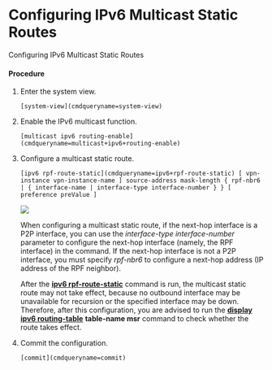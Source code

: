 Configuring IPv6 Multicast Static Routes
========================================

Configuring IPv6 Multicast Static Routes

#### Procedure

1. Enter the system view.
   
   
   ```
   [system-view](cmdqueryname=system-view)
   ```
2. Enable the IPv6 multicast function.
   
   
   ```
   [multicast ipv6 routing-enable](cmdqueryname=multicast+ipv6+routing-enable)
   ```
3. Configure a multicast static route.
   
   
   ```
   [ipv6 rpf-route-static](cmdqueryname=ipv6+rpf-route-static) [ vpn-instance vpn-instance-name ] source-address mask-length { rpf-nbr6 | { interface-name | interface-type interface-number } } [ preference preValue ]
   ```
   ![](public_sys-resources/note_3.0-en-us.png) 
   
   When configuring a multicast static route, if the next-hop interface is a P2P interface, you can use the *interface-type* *interface-number* parameter to configure the next-hop interface (namely, the RPF interface) in the command. If the next-hop interface is not a P2P interface, you must specify *rpf-nbr6* to configure a next-hop address (IP address of the RPF neighbor).
   
   After the [**ipv6 rpf-route-static**](cmdqueryname=ipv6+rpf-route-static) command is run, the multicast static route may not take effect, because no outbound interface may be unavailable for recursion or the specified interface may be down. Therefore, after this configuration, you are advised to run the [**display ipv6 routing-table**](cmdqueryname=display+ipv6+routing-table) **table-name msr** command to check whether the route takes effect.
4. Commit the configuration.
   
   
   ```
   [commit](cmdqueryname=commit)
   ```